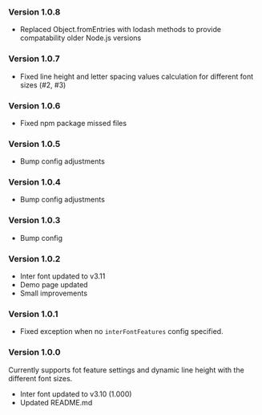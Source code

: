 ### Version 1.0.8

- Replaced Object.fromEntries with lodash methods to provide compatability older Node.js versions

### Version 1.0.7

- Fixed line height and letter spacing values calculation for different font sizes (#2, #3)

### Version 1.0.6

- Fixed npm package missed files

### Version 1.0.5

- Bump config adjustments

### Version 1.0.4

- Bump config adjustments

### Version 1.0.3

- Bump config

### Version 1.0.2

- Inter font updated to v3.11
- Demo page updated
- Small improvements

### Version 1.0.1

- Fixed exception when no `interFontFeatures` config specified.

### Version 1.0.0

Currently supports fot feature settings and dynamic line height with the different font sizes.

- Inter font updated to v3.10 (1.000)
- Updated README.md
